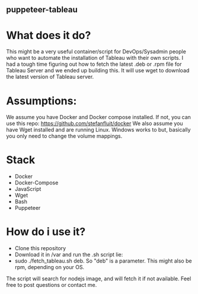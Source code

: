 ## puppeteer-tableau

# What does it do?
This might be a very useful container/script for DevOps/Sysadmin people who want to automate the installation of Tableau with their own scripts. I had a tough time figuring out how to fetch the latest .deb or .rpm file for Tableau Server and we ended up building this. It will use wget to download the latest version of Tableau server.

# Assumptions:
We assume you have Docker and Docker compose installed. If not, you can use this repo: https://github.com/stefanfluit/docker
We also assume you have Wget installed and are running Linux. Windows works to but, basically you only need to change the volume mappings. 

# Stack
- Docker
- Docker-Compose
- JavaScript
- Wget
- Bash
- Puppeteer

# How do i use it?
- Clone this repository
- Download it in /var and run the .sh script lie: 
- sudo ./fetch_tableau.sh deb. So "deb" is a parameter. This might also be rpm, depending on your OS. 
  
The script will search for nodejs image, and will fetch it if not available. 
Feel free to post questions or contact me. 
